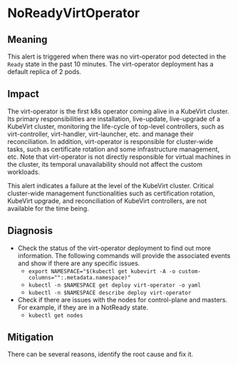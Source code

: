 # NoReadyVirtOperator 

## Meaning

This alert is triggered when there was no virt-operator pod detected in the `Ready` state in the past 10 minutes. The virt-operator deployment has a default replica of 2 pods.

## Impact

The virt-operator is the first k8s operator coming alive in a KubeVirt cluster. Its primary responsibilities are installation, live-update, live-upgrade of a KubeVirt cluster, monitoring the life-cycle of top-level controllers, such as virt-controller, virt-handler, virt-launcher, etc. and manage their reconciliation. In addition, virt-operator is responsible for cluster-wide tasks, such as certificate rotation and some infrastructure management, etc.  Note that virt-operator is not directly responsible for virtual machines in the cluster, its temporal unavailability should not affect the custom workloads. 

This alert indicates a failure at the level of the KubeVirt cluster. Critical cluster-wide management functionalities such as certification rotation, KubeVirt upgrade, and reconciliation of KubeVirt controllers, are not available for the time being.

## Diagnosis

- Check the status of the virt-operator deployment to find out more information. The following commands will provide the associated events and show if there are any specific issues.
  - `export NAMESPACE="$(kubectl get kubevirt -A -o custom-columns="":.metadata.namespace)"`
  - `kubectl -n $NAMESPACE get deploy virt-operator -o yaml`
  - `kubectl -n $NAMESPACE describe deploy virt-operator`
- Check if there are issues with the nodes for control-plane and masters. For example, if they are in a NotReady state.
  - `kubectl get nodes`

## Mitigation

There can be several reasons, identify the root cause and fix it.

